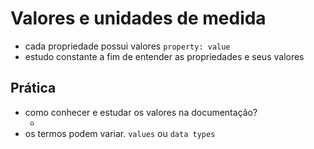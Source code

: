 #  Valores e unidades de medida

* cada propriedade possui valores `property: value`
* estudo constante a fim de entender as propriedades e seus valores

## Prática

* como conhecer e estudar os valores na documentação?
    * <color> <length>
* os termos podem variar. `values` ou `data types`
